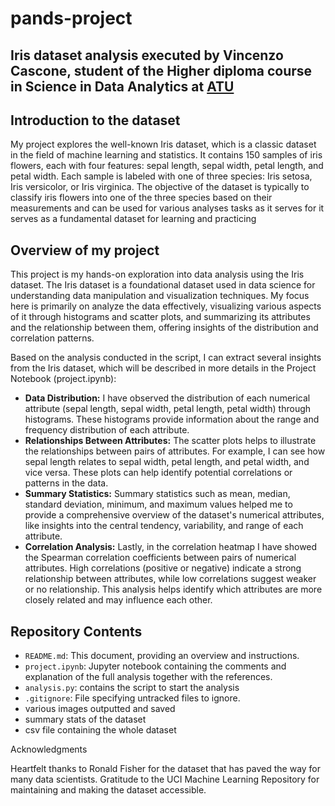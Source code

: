 
# pands-project

## Iris dataset analysis executed by Vincenzo Cascone, student of the Higher diploma course in Science in Data Analytics at [ATU](https://www.atu.ie/)

## Introduction to the dataset

My project explores the well-known Iris dataset, which is a classic dataset in the field of machine learning and statistics. It contains 150 samples of iris flowers, each with four features: sepal length, sepal width, petal length, and petal width. Each sample is labeled with one of three species: Iris setosa, Iris versicolor, or Iris virginica. The objective of the dataset is typically to classify iris flowers into one of the three species based on their measurements and can be used for various analyses tasks as it serves for it serves as a fundamental dataset for learning and practicing

## Overview of my project

This project is my hands-on exploration into data analysis using the Iris dataset. The Iris dataset is a foundational dataset used in data science for understanding data manipulation and visualization techniques. My focus here is primarily on analyze the data effectively, visualizing various aspects of it through histograms and scatter plots, and summarizing its attributes and the relationship between them, offering insights of the distribution and correlation patterns. 

Based on the analysis conducted in the script, I can extract several insights from the Iris dataset, which will be described in more details in the Project Notebook (project.ipynb):

- **Data Distribution:** I have observed the distribution of each numerical attribute (sepal length, sepal width, petal length, petal width) through histograms. These histograms provide information about the range and frequency distribution of each attribute.
- **Relationships Between Attributes:** The scatter plots helps to illustrate the relationships between pairs of attributes. For example, I can see how sepal length relates to sepal width, petal length, and petal width, and vice versa. These plots can help identify potential correlations or patterns in the data.
- **Summary Statistics:** Summary statistics such as mean, median, standard deviation, minimum, and maximum values helped me to provide a comprehensive overview of the dataset's numerical attributes, like insights into the central tendency, variability, and range of each attribute.
- **Correlation Analysis:** Lastly, in the correlation heatmap I have showed the Spearman correlation coefficients between pairs of numerical attributes. High correlations (positive or negative) indicate a strong relationship between attributes, while low correlations suggest weaker or no relationship. This analysis helps identify which attributes are more closely related and may influence each other.

## Repository Contents

- `README.md`: This document, providing an overview and instructions.
- `project.ipynb`: Jupyter notebook containing the comments and explanation of the full analysis together with the references.
- `analysis.py`: contains the script to start the analysis 
- `.gitignore`: File specifying untracked files to ignore.
- various images outputted and saved
- summary stats of the dataset
- csv file containing the whole dataset


Acknowledgments

Heartfelt thanks to Ronald Fisher for the dataset that has paved the way for many data scientists.
Gratitude to the UCI Machine Learning Repository for maintaining and making the dataset accessible.




